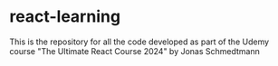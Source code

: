 # react-learning
This is the repository for all the code developed as part of the Udemy course "The Ultimate React Course 2024" by Jonas Schmedtmann
